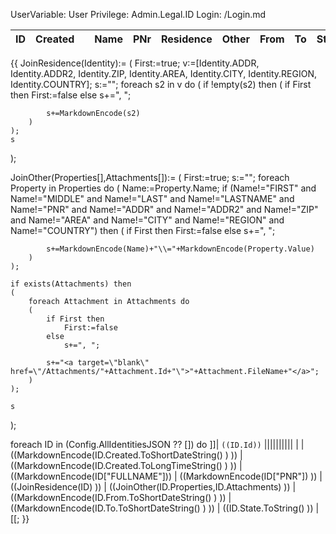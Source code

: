 ﻿UserVariable: User
Privilege: Admin.Legal.ID
Login: /Login.md


| ID | Created || Name  | PNr | Residence | Other | From | To | State |
|:---|:----|:---|:------|:----|:----------|:------|:-----|:---|:------|
{{
JoinResidence(Identity):=
(
	First:=true;
	v:=[Identity.ADDR, Identity.ADDR2, Identity.ZIP, Identity.AREA, Identity.CITY, Identity.REGION, Identity.COUNTRY];
	s:="";
	foreach s2 in v do
	(
		if !empty(s2) then
		(
			if First then
				First:=false
			else
				s+=", ";
			
			s+=MarkdownEncode(s2)
		)
	);
	s
);

JoinOther(Properties[],Attachments[]):=
(
	First:=true;
	s:="";
	foreach Property in Properties do
	(
		Name:=Property.Name;
		if (Name!="FIRST" and 
			Name!="MIDDLE" and 
			Name!="LAST" and 
			Name!="LASTNAME" and 
			Name!="PNR" and 
			Name!="ADDR" and 
			Name!="ADDR2" and 
			Name!="ZIP" and 
			Name!="AREA" and 
			Name!="CITY" and 
			Name!="REGION" and 
			Name!="COUNTRY") then
		(
			if First then
				First:=false
			else
				s+=", ";
			
			s+=MarkdownEncode(Name)+"\\="+MarkdownEncode(Property.Value)
		)
	);

	if exists(Attachments) then
	(
		foreach Attachment in Attachments do
		(
			if First then
				First:=false
			else
				s+=", ";
			
			s+="<a target=\"blank\" href=\"/Attachments/"+Attachment.Id+"\">"+Attachment.FileName+"</a>";
		)
	);

	s
);

foreach ID in (Config.AllIdentitiesJSON ?? []) do
	]]| `((ID.Id))` ||||||||||
|  | ((MarkdownEncode(ID.Created.ToShortDateString() ) )) | ((MarkdownEncode(ID.Created.ToLongTimeString() ) )) | ((MarkdownEncode(ID["FULLNAME"])) | ((MarkdownEncode(ID["PNR"]) )) | ((JoinResidence(ID) )) | ((JoinOther(ID.Properties,ID.Attachments) )) | ((MarkdownEncode(ID.From.ToShortDateString() ) )) | ((MarkdownEncode(ID.To.ToShortDateString() ) )) | ((ID.State.ToString() )) |
[[;
}}
